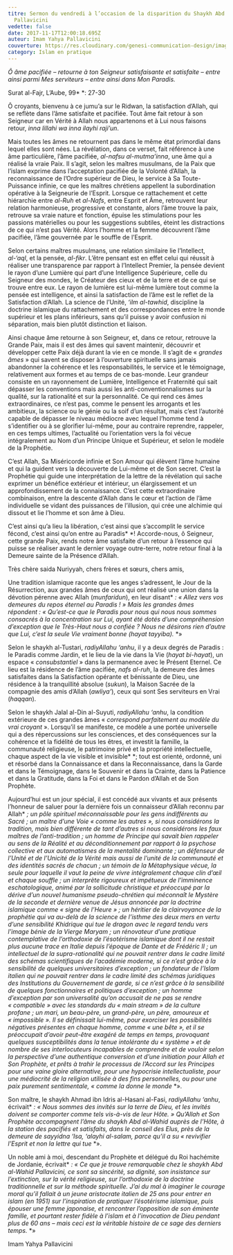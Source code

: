```yaml
---
titre: Sermon du vendredi à l’occasion de la disparition du Shaykh Abd al-Wahid
  Pallavicini
vedette: false
date: 2017-11-17T12:00:18.695Z
auteur: Imam Yahya Pallavicini
couverture: https://res.cloudinary.com/genesi-communication-design/image/upload/v1619978015/ihei/ShaykhAbdalWahidPallavicini_ndmjww.jpg
category: Islam en pratique
---
```

*Ô âme pacifiée –&nbsp;retourne à ton Seigneur satisfaisante et satisfaite –&nbsp;entre ainsi parmi Mes serviteurs –&nbsp;entre ainsi dans Mon Paradis.*

Surat al-Fajr, L’Aube, 99*&nbsp;*: 27-30

Ô croyants, bienvenu à ce jumu’a sur le Ridwan, la satisfaction d’Allah, qui se reflète dans l’âme satisfaite et pacifiée. Tout âme fait retour à son Seigneur car en Vérité à Allah nous appartenons et à Lui nous faisons retour, *inna lillahi wa inna ilayhi raji’un*.

Mais toutes les âmes ne retournent pas dans le même état primordial dans lequel elles sont nées. La révélation, dans ce verset, fait référence à une âme particulière, l’âme pacifiée, *al-nafsu al-mutma’inna*, une âme qui a réalisé la vraie Paix. Il s’agit, selon les maîtres musulmans, de la Paix que l’islam exprime dans l’acceptation pacifiée de la Volonté d’Allah, la reconnaissance de l’Ordre supérieur de Dieu, le service à Sa Toute-Puissance infinie, ce que les maîtres chrétiens appellent la subordination opérative à la Seigneurie de l’Esprit. Lorsque ce rattachement et cette hiérarchie entre *al-Ruh* et *al-Nafs*, entre Esprit et Âme, retrouvent leur relation harmonieuse, progressive et constante, alors l’âme trouve la paix, retrouve sa vraie nature et fonction, épuise les stimulations pour les passions matérielles ou pour les suggestions subtiles, éteint les distractions de ce qui n’est pas Vérité. Alors l’homme et la femme découvrent l’âme pacifiée, l’âme gouvernée par le souffle de l’Esprit.

Selon certains maîtres musulmans, une relation similaire lie l’Intellect, *al-‘aql*, et la pensée, *al-fikr*. L’être pensant est en effet celui qui réussit à réaliser une transparence par rapport à l’Intellect Premier, la pensée devient le rayon d’une Lumière qui part d’une Intelligence Supérieure, celle du Seigneur des mondes, le Créateur des cieux et de la terre et de ce qui se trouve entre eux. Le rayon de lumière est lui-même lumière tout comme la pensée est intelligence, et ainsi la satisfaction de l’âme est le reflet de la Satisfaction d’Allah. La science de l’Unité, *‘ilm al-tawhid*, discipline la doctrine islamique du rattachement et des correspondances entre le monde supérieur et les plans inférieurs, sans qu’il puisse y avoir confusion ni séparation, mais bien plutôt distinction et liaison.

Ainsi chaque âme retourne à son Seigneur, et, dans ce retour, retrouve la Grande Paix, mais il est des âmes qui savent maintenir, découvrir et développer cette Paix déjà durant la vie en ce monde. Il s’agit de «*&nbsp;*grandes âmes*&nbsp;*» qui savent se disposer à l’ouverture spirituelle sans jamais abandonner la cohérence et les responsabilités, le service et le témoignage, relativement aux formes et au temps de ce bas-monde. Leur grandeur consiste en un rayonnement de Lumière, Intelligence et Fraternité qui sait dépasser les conventions mais aussi les anti-conventionnalismes sur la qualité, sur la rationalité et sur la personnalité. Ce qui rend ces âmes extraordinaires, ce n’est pas, comme le pensent les arrogants et les ambitieux, la science ou le génie ou la soif d’un résultat, mais c’est l’autorité capable de dépasser le niveau médiocre avec lequel l’homme tend à s’identifier ou à se glorifier lui-même, pour au contraire reprendre, rappeler, en ces temps ultimes, l’actualité ou l’orientation vers la foi vécue intégralement au Nom d’un Principe Unique et Supérieur, et selon le modèle de la Prophétie.

C’est Allah, Sa Miséricorde infinie et Son Amour qui élèvent l’âme humaine et qui la guident vers la découverte de Lui-même et de Son secret. C’est la Prophétie qui guide une interprétation de la lettre de la révélation qui sache exprimer un bénéfice extérieur et intérieur, un élargissement et un approfondissement de la connaissance. C’est cette extraordinaire combinaison, entre la descente d’Allah dans le cœur et l’action de l’âme individuelle se vidant des puissances de l’illusion, qui crée une alchimie qui dissout et lie l’homme et son âme à Dieu.

C’est ainsi qu’a lieu la libération, c’est ainsi que s’accomplit le service fécond, c’est ainsi qu’on entre au Paradis*&nbsp;*! Accorde-nous, ô Seigneur, cette grande Paix, rends notre âme satisfaite d’un retour à l’essence qui puisse se réaliser avant le dernier voyage outre-terre, notre retour final à la Demeure sainte de la Présence d’Allah.

Très chère saida Nuriyyah, chers frères et sœurs, chers amis,

Une tradition islamique raconte que les anges s’adressent, le Jour de la Résurrection, aux grandes âmes de ceux qui ont réalisé une union dans la dévotion pérenne avec Allah (*munfaridun*), en leur disant*&nbsp;*: «*&nbsp;*Allez vers vos demeures du repos éternel au Paradis*&nbsp;*!*&nbsp;*» Mais les grandes âmes répondent*&nbsp;*: «*&nbsp;*Qu’est-ce que le Paradis pour nous qui nous nous sommes consacrés à la concentration sur Lui, ayant été dotés d’une compréhension d’exception que le Très-Haut nous a confiée*&nbsp;*? Nous ne désirons rien d’autre que Lui, c’est la seule Vie vraiment bonne (*hayat tayyiba*).*&nbsp;*»

Selon le shaykh al-Tustari, *radiyAllahu ‘anhu*, il y a deux degrés de Paradis : le Paradis comme Jardin, et le lieu de la vie dans la Vie (*hayat bi-hayat*), un espace «*&nbsp;*consubstantiel*&nbsp;*» dans la permanence avec le Présent Eternel. Ce lieu est la résidence de l’âme pacifiée, *nafs al-ruh*, la demeure des âmes satisfaites dans la Satisfaction opérante et bénissante de Dieu, une résidence à la tranquillité absolue (*sukun*), la Maison Sacrée de la compagnie des amis d’Allah (*awliya’*), ceux qui sont Ses serviteurs en Vrai (*haqqan*).

Selon le shaykh Jalal al-Din al-Suyuti, *radiyAllahu ‘anhu*, la condition extérieure de ces grandes âmes «*&nbsp;*correspond parfaitement au modèle du vrai croyant*&nbsp;*». Lorsqu’il se manifeste, ce modèle a une portée universelle qui a des répercussions sur les consciences, et des conséquences sur la cohérence et la fidélité de tous les êtres, et investit la famille, la communauté religieuse, le patrimoine privé et la propriété intellectuelle, chaque aspect de la vie visible et invisible*&nbsp;*; tout est orienté, ordonné, uni et résorbé dans la Connaissance et dans la Reconnaissance, dans la Garde et dans le Témoignage, dans le Souvenir et dans la Crainte, dans la Patience et dans la Gratitude, dans la Foi et dans le Pardon d’Allah et de Son Prophète.

Aujourd’hui est un jour spécial, il est concédé aux vivants et aux présents l’honneur de saluer pour la dernière fois un connaisseur d’Allah reconnu par Allah*&nbsp;*; un pôle spirituel méconnaissable pour les gens indifférents au Sacré*&nbsp;*; un maître d’une Voie «*&nbsp;*comme les autres*&nbsp;*», si nous considérons la tradition, mais bien différente de tant d’autres si nous considérons les faux maîtres de l’anti-tradition*&nbsp;*; un homme de Principe qui savait bien rappeler au sens de la Réalité et au déconditionnement par rapport à la psychose collective et aux automatismes de la mentalité dominante*&nbsp;*; un défenseur de l’Unité et de l’Unicité de la Vérité mais aussi de l’unité de la communauté et des identités sacrés de chacun*&nbsp;*; un témoin de la Métaphysique vécue, la seule pour laquelle il vaut la peine de vivre intégralement chaque clin d’œil et chaque souffle*&nbsp;*; un interprète rigoureux et impétueux de l’imminence eschatologique, animé par la sollicitude christique et préoccupé par la dérive d’un nouvel humanisme pseudo-chrétien qui méconnaît le Mystère de la seconde et dernière venue de Jésus annoncée par la doctrine islamique comme «*&nbsp;*signe de l’Heure*&nbsp;*»*&nbsp;*; un héritier de la clairvoyance de la prophétie qui va au-delà de la science de l’isthme des deux mers en vertu d’une sensibilité Khidrique qui tue le dragon avec le regard tendu vers l’image bénie de la Vierge *Maryam* ; un rénovateur d’une pratique contemplative de l’orthodoxie de l’ésotérisme islamique dont il ne restait plus aucune trace en Italie depuis l’époque de Dante et de Frédéric II*&nbsp;*; un intellectuel de la supra-rationalité qui ne pouvait rentrer dans le cadre limité des schémas scientifiques de l’académie moderne, si ce n’est grâce à la sensibilité de quelques universitaires d’exception*&nbsp;*; un fondateur de l’Islam italien qui ne pouvait rentrer dans le cadre limité des schémas juridiques des Institutions du Gouvernement de garde, si ce n’est grâce à la sensibilité de quelques fonctionnaires et politiques d’exception ; un homme d’exception par son universalité qu’on accusait de ne pas se rendre «*&nbsp;*compatible*&nbsp;*» avec les standards du «*&nbsp;*main stream*&nbsp;*» de la culture profane*&nbsp;*; un mari, un beau-père, un grand-père, un père, amoureux et «*&nbsp;*impossible*&nbsp;*». Il se définissait lui-même, pour exorciser les possibilités négatives présentes en chaque homme, comme «*&nbsp;*une bête*&nbsp;*», et il se préoccupait d’avoir peut-être exagéré de temps en temps, provoquant quelques susceptibilités dans la tenue intolérante du «*&nbsp;*système*&nbsp;*» et de nombre de ses interlocuteurs incapables de comprendre et de vouloir selon la perspective d’une authentique conversion et d’une initiation pour Allah et Son Prophète, et prêts à trahir le processus de l’Accord sur les Principes pour une vaine gloire alternative, pour une hypocrisie intellectualiste, pour une médiocrité de la religion utilisée à des fins personnelles, ou pour une paix purement sentimentale, «*&nbsp;*comme la donne le monde*&nbsp;*».

Son maître, le shaykh Ahmad ibn Idris al-Hasani al-Fasi, *radiyAllahu ‘anhu*, écrivait*&nbsp;*: «*&nbsp;*Nous sommes des invités sur la terre de Dieu, et les invités doivent se comporter comme tels vis-à-vis de leur Hôte.*&nbsp;*» Qu’Allah et Son Prophète accompagnent l’âme du shaykh Abd al-Wahid auprès de l’Hôte, à la station des pacifiés et satisfaits, dans le conseil des Elus, près de la demeure de sayyidna ‘Isa, *‘alayhi al-salam*, parce qu’il a su «*&nbsp;*revivifier l’Esprit et non la lettre qui tue*&nbsp;*».

Un noble ami à moi, descendant du Prophète et délégué du Roi hachémite de Jordanie, écrivait*&nbsp;*: «*&nbsp;*Ce que je trouve remarquable chez le shaykh Abd al-Wahid Pallavicini, ce sont sa sincérité, sa dignité, son insistance sur l’extinction, sur la vérité religieuse, sur l’orthodoxie de la doctrine traditionnelle et sur la méthode spirituelle. J’ai du mal à imaginer le courage moral qu’il fallait à un jeune aristocrate italien de 25 ans pour entrer en islam (en 1951) sur l’inspiration de pratiquer l’ésotérisme islamique, puis épouser une femme japonaise, et rencontrer l’opposition de son éminente famille, et pourtant rester fidèle à l’islam et à l’invocation de Dieu pendant plus de 60 ans –*&nbsp;*mais ceci est la véritable histoire de ce sage des derniers temps.*&nbsp;*»

Imam Yahya Pallavicini